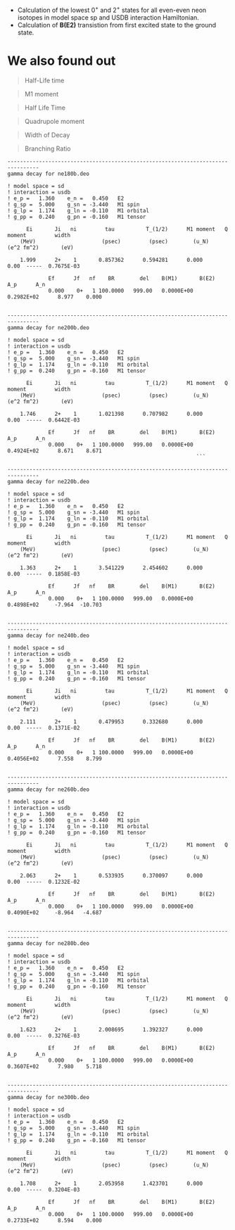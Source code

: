 * Calculation of the lowest $0^+$ and $2^+$ states for all even-even neon isotopes in model space sp and USDB interaction Hamiltonian.
* Calculation of  **B(E2)** transistion from first excited state to the ground state. 
# We also found out 
> Half-Life time

> M1 moment

> Half Life Time

> Quadrupole moment

> Width of Decay

> Branching Ratio
```
--------------------------------------------------------------------------------
gamma decay for ne180b.deo     

! model space = sd                                          
! interaction = usdb                                        
! e_p =   1.360    e_n =   0.450   E2                       
! g_sp =  5.000    g_sn = -3.440   M1 spin                  
! g_lp =  1.174    g_ln = -0.110   M1 orbital               
! g_pp =  0.240    g_pn = -0.160   M1 tensor                

      Ei       Ji   ni         tau          T_(1/2)      M1 moment   Q moment         width
    (MeV)                     (psec)         (psec)        (u_N)    (e^2 fm^2)       (eV)

    1.999      2+    1       0.857362      0.594281      0.000         0.00  -----  0.7675E-03      
                                                                                                    
             Ef      Jf   nf    BR        del    B(M1)       B(E2)           A_p      A_n           
             0.000    0+   1 100.0000   999.00   0.0000E+00  0.2982E+02      8.977    0.000         
                                                                                                    
```
```
--------------------------------------------------------------------------------
gamma decay for ne200b.deo     

! model space = sd                                          
! interaction = usdb                                        
! e_p =   1.360    e_n =   0.450   E2                       
! g_sp =  5.000    g_sn = -3.440   M1 spin                  
! g_lp =  1.174    g_ln = -0.110   M1 orbital               
! g_pp =  0.240    g_pn = -0.160   M1 tensor                

      Ei       Ji   ni         tau          T_(1/2)      M1 moment   Q moment         width
    (MeV)                     (psec)         (psec)        (u_N)    (e^2 fm^2)       (eV)

    1.746      2+    1       1.021398      0.707982      0.000         0.00  -----  0.6442E-03      
                                                                                                    
             Ef      Jf   nf    BR        del    B(M1)       B(E2)           A_p      A_n           
             0.000    0+   1 100.0000   999.00   0.0000E+00  0.4924E+02      8.671    8.671         
                                                            ```
```

```
--------------------------------------------------------------------------------
gamma decay for ne220b.deo     

! model space = sd                                          
! interaction = usdb                                        
! e_p =   1.360    e_n =   0.450   E2                       
! g_sp =  5.000    g_sn = -3.440   M1 spin                  
! g_lp =  1.174    g_ln = -0.110   M1 orbital               
! g_pp =  0.240    g_pn = -0.160   M1 tensor                

      Ei       Ji   ni         tau          T_(1/2)      M1 moment   Q moment         width
    (MeV)                     (psec)         (psec)        (u_N)    (e^2 fm^2)       (eV)

    1.363      2+    1       3.541229      2.454602      0.000         0.00  -----  0.1858E-03      
                                                                                                    
             Ef      Jf   nf    BR        del    B(M1)       B(E2)           A_p      A_n           
             0.000    0+   1 100.0000   999.00   0.0000E+00  0.4898E+02     -7.964  -10.703         
                                                                                                    
```


```
--------------------------------------------------------------------------------
gamma decay for ne240b.deo     

! model space = sd                                          
! interaction = usdb                                        
! e_p =   1.360    e_n =   0.450   E2                       
! g_sp =  5.000    g_sn = -3.440   M1 spin                  
! g_lp =  1.174    g_ln = -0.110   M1 orbital               
! g_pp =  0.240    g_pn = -0.160   M1 tensor                

      Ei       Ji   ni         tau          T_(1/2)      M1 moment   Q moment         width
    (MeV)                     (psec)         (psec)        (u_N)    (e^2 fm^2)       (eV)

    2.111      2+    1       0.479953      0.332680      0.000         0.00  -----  0.1371E-02      
                                                                                                    
             Ef      Jf   nf    BR        del    B(M1)       B(E2)           A_p      A_n           
             0.000    0+   1 100.0000   999.00   0.0000E+00  0.4056E+02      7.558    8.799         
                                                                                                    
```


```
--------------------------------------------------------------------------------
gamma decay for ne260b.deo     

! model space = sd                                          
! interaction = usdb                                        
! e_p =   1.360    e_n =   0.450   E2                       
! g_sp =  5.000    g_sn = -3.440   M1 spin                  
! g_lp =  1.174    g_ln = -0.110   M1 orbital               
! g_pp =  0.240    g_pn = -0.160   M1 tensor                

      Ei       Ji   ni         tau          T_(1/2)      M1 moment   Q moment         width
    (MeV)                     (psec)         (psec)        (u_N)    (e^2 fm^2)       (eV)

    2.063      2+    1       0.533935      0.370097      0.000         0.00  -----  0.1232E-02      
                                                                                                    
             Ef      Jf   nf    BR        del    B(M1)       B(E2)           A_p      A_n           
             0.000    0+   1 100.0000   999.00   0.0000E+00  0.4090E+02     -8.964   -4.687         
                                                                                                    

```



```
--------------------------------------------------------------------------------
gamma decay for ne280b.deo     

! model space = sd                                          
! interaction = usdb                                        
! e_p =   1.360    e_n =   0.450   E2                       
! g_sp =  5.000    g_sn = -3.440   M1 spin                  
! g_lp =  1.174    g_ln = -0.110   M1 orbital               
! g_pp =  0.240    g_pn = -0.160   M1 tensor                

      Ei       Ji   ni         tau          T_(1/2)      M1 moment   Q moment         width
    (MeV)                     (psec)         (psec)        (u_N)    (e^2 fm^2)       (eV)

    1.623      2+    1       2.008695      1.392327      0.000         0.00  -----  0.3276E-03      
                                                                                                    
             Ef      Jf   nf    BR        del    B(M1)       B(E2)           A_p      A_n           
             0.000    0+   1 100.0000   999.00   0.0000E+00  0.3607E+02      7.980    5.718         
                                                                                                    

```




```
--------------------------------------------------------------------------------
gamma decay for ne300b.deo     

! model space = sd                                          
! interaction = usdb                                        
! e_p =   1.360    e_n =   0.450   E2                       
! g_sp =  5.000    g_sn = -3.440   M1 spin                  
! g_lp =  1.174    g_ln = -0.110   M1 orbital               
! g_pp =  0.240    g_pn = -0.160   M1 tensor                

      Ei       Ji   ni         tau          T_(1/2)      M1 moment   Q moment         width
    (MeV)                     (psec)         (psec)        (u_N)    (e^2 fm^2)       (eV)

    1.708      2+    1       2.053958      1.423701      0.000         0.00  -----  0.3204E-03      
                                                                                                    
             Ef      Jf   nf    BR        del    B(M1)       B(E2)           A_p      A_n           
             0.000    0+   1 100.0000   999.00   0.0000E+00  0.2733E+02      8.594    0.000         
                                                                                                    

```
